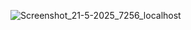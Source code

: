 ![Screenshot_21-5-2025_7256_localhost](https://github.com/user-attachments/assets/cb447c11-f5ca-4557-8465-361912aec8cd)



